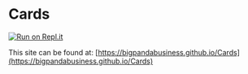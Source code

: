 # Cards

[![Run on Repl.it](https://repl.it/badge/github/bigpandabusiness/Cards)](https://repl.it/github/bigpandabusiness/Cards)

This site can be found at: [https://bigpandabusiness.github.io/Cards](https://bigpandabusiness.github.io/Cards)

